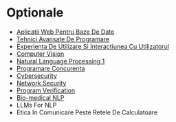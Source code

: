 # Optionale

- [Aplicatii Web Pentru Baze De Date](https://github.com/FMI-Materials/FMI-Master-BDTS-Materials/tree/main/Year%20I/Semester%20II/Aplicatii%20Web%20Pentru%20Baze%20De%20Date)
- [Tehnici Avansate De Programare](https://github.com/FMI-Materials/FMI-Master-IS-Materials/tree/main/Year%20I/Semester%20II/Tehnici%20Avansate%20De%20Programare)
- [Experienta De Utilizare Si Interactiunea Cu Utilizatorul](https://github.com/FMI-Materials/FMI-Master-IS-Materials/tree/main/Year%20I/Semester%20II/Experienta%20De%20Utilizare%20Si%20Interactiunea%20Cu%20Utilizatorul)
- [Computer Vision](https://github.com/FMI-Materials/FMI-Master-AI-Materials/tree/main/Year%20I/Semester%20II/Computer%20Vision)
- [Natural Language Processing 1](https://github.com/FMI-Materials/FMI-Master-AI-Materials/tree/main/Year%20I/Semester%20II/Natural%20Language%20Processing%201)
- [Programare Concurenta](https://github.com/FMI-Materials/FMI-Master-SD-Materials/tree/main/Year%20I/Semester%20II/Implementarea%20Concurentei%20In%20Limbajele%20De%20Programare)
- [Cybersecurity](https://github.com/FMI-Materials/FMI-Master-SAL-Materials/tree/main/Year%20I/Semester%20II/Cybersecurity)
- [Network Security](https://github.com/FMI-Materials/FMI-Master-SAL-Materials/tree/main/Year%20I/Semester%20II/Network%20Security)
- [Program Verification](https://github.com/FMI-Materials/FMI-Master-SAL-Materials/tree/main/Year%20I/Semester%20II/Program%20Verification)
- [Bio-medical NLP](https://github.com/FMI-Materials/FMI-Master-NLP-Materials/tree/main/Year%20I/Semester%20II/Bio-medical%20NLP)
- LLMs For NLP
- Etica In Comunicare Peste Retele De Calculatoare

